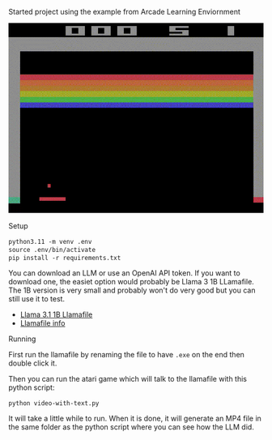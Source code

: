Started project using the example from Arcade Learning Enviornment

![](.for_readme/example.gif)

Setup

```
python3.11 -m venv .env
source .env/bin/activate
pip install -r requirements.txt
```

You can download an LLM or use an OpenAI API token. If you want to download one, the easiet option would probably be Llama 3 1B LLamafile. The 1B version is very small and probably won't do very good but you can still use it to test.

  - [Llama 3.1 1B Llamafile](https://huggingface.co/Mozilla/Llama-3.2-1B-Instruct-llamafile/blob/main/Llama-3.2-1B-Instruct.Q6_K.llamafile?download=true)
  - [Llamafile info](https://github.com/Mozilla-Ocho/llamafile)

Running

First run the llamafile by renaming the file to have `.exe` on the end then double click it. 

Then you can run the atari game which will talk to the llamafile with this python script:

```
python video-with-text.py
```

It will take a little while to run. When it is done, it will generate an MP4 file in the same folder as the python script where you can see how the LLM did.


